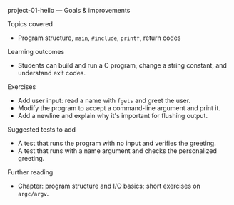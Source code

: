 
project-01-hello — Goals & improvements

Topics covered
- Program structure, `main`, `#include`, `printf`, return codes

Learning outcomes
- Students can build and run a C program, change a string constant, and understand exit codes.

Exercises
- Add user input: read a name with `fgets` and greet the user.
- Modify the program to accept a command-line argument and print it.
- Add a newline and explain why it's important for flushing output.

Suggested tests to add
- A test that runs the program with no input and verifies the greeting.
- A test that runs with a name argument and checks the personalized greeting.

Further reading
- Chapter: program structure and I/O basics; short exercises on `argc/argv`.
